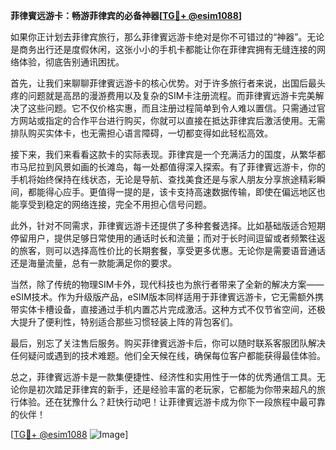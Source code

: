 **菲律賓远游卡：畅游菲律宾的必备神器[[TG💪+ @esim1088](https://t.me/s/esim1088)]**

如果你正计划去菲律宾旅行，那么菲律賓远游卡绝对是你不可错过的“神器”。无论是商务出行还是度假休闲，这张小小的手机卡都能让你在菲律宾拥有无缝连接的网络体验，彻底告别通讯困扰。

首先，让我们来聊聊菲律賓远游卡的核心优势。对于许多旅行者来说，出国后最头疼的问题就是高昂的漫游费用以及复杂的SIM卡注册流程。而菲律賓远游卡完美解决了这些问题。它不仅价格实惠，而且注册过程简单到令人难以置信。只需通过官方网站或指定的合作平台进行购买，你就可以直接在抵达菲律宾后激活使用。无需排队购买实体卡，也无需担心语言障碍，一切都变得如此轻松高效。

接下来，我们来看看这款卡的实际表现。菲律宾是一个充满活力的国度，从繁华都市马尼拉到风景如画的长滩岛，每一处都值得深入探索。有了菲律賓远游卡，你的手机将始终保持在线状态，无论是导航、查找美食还是与家人朋友分享旅途精彩瞬间，都能得心应手。更值得一提的是，该卡支持高速数据传输，即使在偏远地区也能享受到稳定的网络连接，完全不用担心信号问题。

此外，针对不同需求，菲律賓远游卡还提供了多种套餐选择。比如基础版适合短期停留用户，提供足够日常使用的通话时长和流量；而对于长时间逗留或者频繁往返的旅客，则可以选择高性价比的长期套餐，享受更多优惠。无论你是需要语音通话还是海量流量，总有一款能满足你的要求。

当然，除了传统的物理SIM卡外，现代科技也为旅行者带来了全新的解决方案——eSIM技术。作为升级版产品，eSIM版本同样适用于菲律賓远游卡，它无需额外携带实体卡槽设备，直接通过手机内置芯片完成激活。这种方式不仅节省空间，还极大提升了便利性，特别适合那些习惯轻装上阵的背包客们。

最后，别忘了关注售后服务。购买菲律賓远游卡后，你可以随时联系客服团队解决任何疑问或遇到的技术难题。他们全天候在线，确保每位客户都能获得最佳体验。

总之，菲律賓远游卡是一款集便捷性、经济性和实用性于一体的优秀通信工具。无论你是初次踏足菲律宾的新手，还是经验丰富的老玩家，它都能为你带来超凡的旅行体验。还在犹豫什么？赶快行动吧！让菲律賓远游卡成为你下一段旅程中最可靠的伙伴！

[[TG💪+ @esim1088](https://t.me/s/esim1088) ![Image](https://i.postimg.cc/4NQfJmqS/Snipaste-2025-05-13-00-14-12.png)]